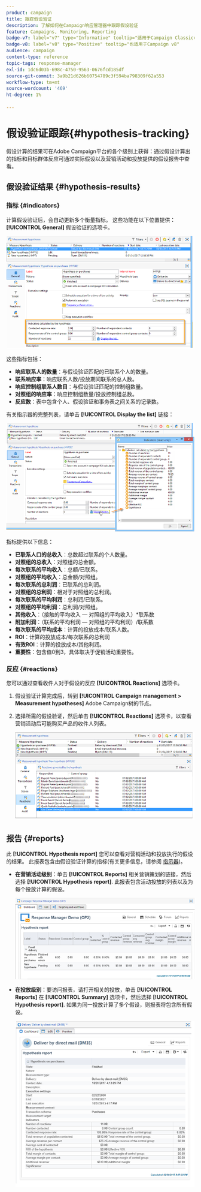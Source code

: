 ```yaml
---
product: campaign
title: 跟踪假设验证
description: 了解如何在Campaign响应管理器中跟踪假设验证
feature: Campaigns, Monitoring, Reporting
badge-v7: label="v7" type="Informative" tooltip="适用于Campaign Classicv7"
badge-v8: label="v8" type="Positive" tooltip="也适用于Campaign v8"
audience: campaign
content-type: reference
topic-tags: response-manager
exl-id: 1dc6d03b-698c-4750-9563-0676fcd185df
source-git-commit: 3a9b21d626b60754789c3f594ba798309f62a553
workflow-type: tm+mt
source-wordcount: '469'
ht-degree: 1%

---
```


# 假设验证跟踪{#hypothesis-tracking}



假设计算的结果可在Adobe Campaign平台的各个级别上获得：通过假设计算出的指标和目标群体反应可通过实际假设以及营销活动和投放提供的假设报告中查看。

## 假设验证结果 {#hypothesis-results}

### 指标 {#indicators}

计算假设验证后，会自动更新多个衡量指标。 这些功能在以下位置提供： **[!UICONTROL General]** 假设验证的选项卡。

![](assets/response_hypothesis_delivery_example_010.png)

这些指标包括：

* **响应联系人的数量**：与假设验证匹配的已联系个人的数量。
* **联系响应率**：响应联系人数/投放期间联系的总人数。
* **响应控制组联系人数目**：与假设验证匹配的控制组数量。
* **对照组的响应率**：响应控制组数量/投放控制组总数。
* **反应数**：表中包含个人、假设验证和事务表之间关系的记录数。

有关指示器的完整列表，请单击 **[!UICONTROL Display the list]** 链接：

![](assets/response_hypothesis_indicators_002.png)

指标提供以下信息：

* **已联系人口的总收入**：总数超过联系的个人数量。
* **对照组的总收入**：对照组的总金额。
* **每次联系的平均收入**：总额/已联系。
* **对照组的平均收入**：总金额/对照组。
* **每次联系的总利润**：已联系的总利润。
* **对照组的总利润**：相对于对照组的总利润。
* **每次联系的平均利润**：总利润/已联系。
* **对照组的平均利润**：总利润/对照组。
* **其他收入**：（接触的平均收入 — 对照组的平均收入）&#42;联系数
* **附加利润**：（联系的平均利润 — 对照组的平均利润）/联系数
* **每次联系的平均成本**：计算的投放成本/联系人数。
* **ROI**：计算的投放成本/每次联系的总利润
* **有效ROI**：计算的投放成本/其他利润。
* **重要性**：包含值0到3，具体取决于促销活动重要性。

### 反应 {#reactions}

您可以通过查看收件人对于假设的反应 **[!UICONTROL Reactions]** 选项卡。

1. 假设验证计算完成后，转到 **[!UICONTROL Campaign management > Measurement hypotheses]** Adobe Campaign树的节点。
1. 选择所需的假设验证，然后单击 **[!UICONTROL Reactions]** 选项卡，以查看营销活动后可能购买产品的收件人列表。

   ![](assets/response_hypothesis_reactions_001.png)

## 报告 {#reports}

此 **[!UICONTROL Hypothesis report]** 您可以查看对营销活动和投放执行的假设的结果。 此报表包含由假设验证计算的指标(有关更多信息，请参阅 [指示器](#indicators))。

* **在营销活动级别**：单击 **[!UICONTROL Reports]** 相关营销策划的链接，然后选择 **[!UICONTROL Hypothesis report]**. 此报表包含活动投放的列表以及为每个投放计算的假设。

  ![](assets/response_hypothesis_campaign_report_001.png)

* **在投放级别**：要访问报表，请打开相关的投放，单击 **[!UICONTROL Reports]** 在 **[!UICONTROL Summary]** 选项卡，然后选择 **[!UICONTROL Hypothesis report]**. 如果为同一投放计算了多个假设，则报表将包含所有假设。

  ![](assets/response_hypothesis_delivery_report_001.png)
